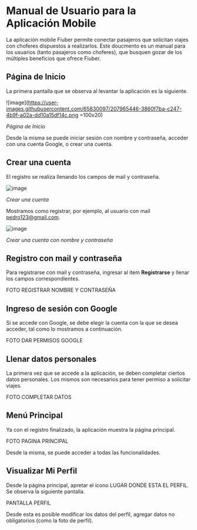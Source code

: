 # Manual de Usuario para la Aplicación Mobile

La aplicación mobile Fiuber permite conectar pasajeros que solicitan viajes con choferes dispuestos a realizarlos. Este doucmento es un manual para los usuarios (tanto pasajeros como choferes), que busquen gozar de los múltiples beneficios que ofrece Fiuber.  

## Página de Inicio

La primera pantalla que se observa al levantar la aplicación es la siguiente. 

![image](https://user-images.githubusercontent.com/65830097/207965446-3860f7ba-c247-4b9f-a02a-dd10a15df14c.png =100x20)

*Página de Inicio*

Desde la misma se puede iniciar sesión con nombre y contraseña, acceder con una cuenta Google, o crear una cuenta.


## Crear una cuenta
El registro se realiza llenando los campos de mail y contraseña.

![image](https://user-images.githubusercontent.com/65830097/207965892-bff4510a-b0b0-434b-9aa1-250b3733b1ef.png)

*Crear una cuenta*

Mostramos como registrar, por ejemplo, al usuario con mail pedro123@gmail.com.

![image](https://user-images.githubusercontent.com/65830097/207966272-f86aceff-e13c-4548-8a82-4a0165dc8c8f.png)

*Crear una cuenta con nombre y contraseña*


## Registro con mail y contraseña

Para registrarse con mail y contraseña, ingresar al item **Registrarse** y llenar los campos correspondientes.

FOTO REGISTRAR NOMBRE Y CONTRASEÑA

## Ingreso de sesión con Google

Si se accede con Google, se debe elegir la cuenta con la que se desea acceder, tal como lo mostramos a continuación.

FOTO DAR PERMISOS GOOGLE

## Llenar datos personales

La primera vez que se accede a la aplicación, se deben completar ciertos datos personales. Los mismos son necesarios para tener permiso a solicitar viajes. 

FOTO COMPLETAR DATOS

## Menú Principal

Ya con el registro finalizado, la aplicación muestra la página principal.

FOTO PAGINA PRINCIPAL


Desde la misma, se puede acceder a todas las funcionalidades.


## Visualizar Mi Perfil

Desde la página principal, apretar el ícono LUGAR DONDE ESTA EL PERFIL. Se observa la siguiente pantalla.

PANTALLA PERFIL

Desde esta es posible modificar los datos del perfil, agregar datos no obligatorios (como la foto de perfil). 

